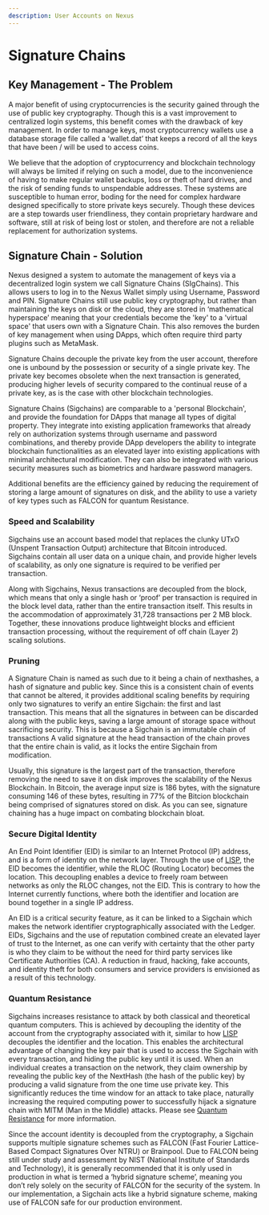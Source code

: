 ```yaml
---
description: User Accounts on Nexus
---
```


# Signature Chains

## Key Management - The Problem

A major benefit of using cryptocurrencies is the security gained through the use of public key cryptography. Though this is a vast improvement to centralized login systems, this benefit comes with the drawback of key management. In order to manage keys, most cryptocurrency wallets use a database storage file called a ‘wallet.dat’ that keeps a record of all the keys that have been / will be used to access coins.

We believe that the adoption of cryptocurrency and blockchain technology will always be limited if relying on such a model, due to the inconvenience of having to make regular wallet backups, loss or theft of hard drives, and the risk of sending funds to unspendable addresses. These systems are susceptible to human error, boding for the need for complex hardware designed specifically to store private keys securely. Though these devices are a step towards user friendliness, they contain proprietary hardware and software, still at risk of being lost or stolen, and therefore are not a reliable replacement for authorization systems.

## Signature Chain - Solution&#x20;

Nexus designed a system to automate the management of keys via a decentralized login system we call Signature Chains (SIgChains). This allows users to log in to the Nexus Wallet simply using  Username, Password and PIN. Signature Chains still use public key cryptography, but rather than maintaining the keys on disk or the cloud, they are stored in ‘mathematical hyperspace’ meaning that your credentials become the 'key' to a 'virtual space' that users own with a Signature Chain. This also removes the burden of key management when using DApps, which often require third party plugins such as MetaMask.

Signature Chains decouple the private key from the user account, therefore one is unbound by the possession or security of a single private key. The private key becomes obsolete when the next transaction is generated, producing higher levels of security compared to the continual reuse of a private key, as is the case with other blockchain technologies.

Signature Chains (Sigchains) are comparable to a 'personal Blockchain', and provide the foundation for DApps that manage all types of digital property. They integrate into existing application frameworks that already rely on authorization systems through username and password combinations, and thereby provide DApp developers the ability to integrate blockchain functionalities as an elevated layer into existing applications with minimal architectural modification. They can also be integrated with various security measures such as biometrics and hardware password managers.

Additional benefits are the efficiency gained by reducing the requirement of storing a large amount of signatures on disk, and the ability to use a variety of key types such as FALCON for quantum Resistance.

### Speed and Scalability

Sigchains use an account based model that replaces the clunky UTxO (Unspent Transaction Output) architecture that Bitcoin introduced. Sigchains contain all user data on a unique chain, and provide higher levels of scalability, as only one signature is required to be verified per transaction.

Along with Sigchains, Nexus transactions are decoupled from the block, which means that only a single hash or ‘proof’ per transaction is required in the block level data, rather than the entire transaction itself. This results in the accommodation of approximately 31,728 transactions per 2 MB block. Together, these innovations produce lightweight blocks and efficient transaction processing, without the requirement of off chain (Layer 2) scaling solutions.

### Pruning

A Signature Chain is named as such due to it being a chain of nexthashes, a hash of signature and public key. Since this is a consistent chain of events that cannot be altered, it provides additional scaling benefits by requiring only two signatures to verify an entire Sigchain: the first and last transaction. This means that all the signatures in between can be discarded along with the public keys, saving a large amount of storage space without sacrificing security. This is because a Sigchain is an immutable chain of transactions A valid signature at the head transaction of the chain proves that the entire chain is valid, as it locks the entire Sigchain from modification.

Usually, this signature is the largest part of the transaction, therefore removing the need to save it on disk improves the scalability of the Nexus Blockchain. In Bitcoin, the average input size is 186 bytes, with the signature consuming 146 of these bytes, resulting in 77% of the Bitcion blockchain being comprised of signatures stored on disk. As you can see, signature chaining has a huge impact on combating blockchain bloat.

### Secure Digital Identity

An End Point Identifier (EID) is similar to an Internet Protocol (IP) address, and is a form of identity on the network layer. Through the use of [LISP](broken-reference), the EID becomes the identifier, while the RLOC (Routing Locator) becomes the location. This decoupling enables a device to freely roam between networks as only the RLOC changes, not the EID. This is contrary to how the Internet currently functions, where both the identifier and location are bound together in a single IP address.

An EID is a critical security feature, as it can be linked to a Sigchain which makes the network identifier cryptographically associated with the Ledger. EIDs, Sigchains and the use of reputation combined create an elevated layer of trust to the Internet, as one can verify with certainty that the other party is who they claim to be without the need for third party services like Certificate Authorities (CA). A reduction in fraud, hacking, fake accounts, and identity theft for both consumers and service providers is envisioned as a result of this technology.

### Quantum Resistance

Sigchains increases resistance to attack by both classical and theoretical quantum computers. This is achieved by decoupling the identity of the account from the cryptography associated with it, similar to how [LISP](broken-reference) decouples the identifier and the location. This enables the architectural advantage of changing the key pair that is used to access the Sigchain with every transaction, and hiding the public key until it is used. When an individual creates a transaction on the network, they claim ownership by revealing the public key of the NextHash (the hash of the public key) by producing a valid signature from the one time use private key. This significantly reduces the time window for an attack to take place, naturally increasing the required computing power to successfully hijack a signature chain with MITM (Man in the Middle) attacks. Please see [Quantum Resistance](broken-reference) for more information.

Since the account identity is decoupled from the cryptography, a Sigchain supports multiple signature schemes such as FALCON (Fast Fourier Lattice-Based Compact Signatures Over NTRU) or Brainpool. Due to FALCON being still under study and assessment by NIST (National Institute of Standards and Technology), it is generally recommended that it is only used in production in what is termed a ‘hybrid signature scheme’, meaning you don’t rely solely on the security of FALCON for the security of the system. In our implementation, a Sigchain acts like a hybrid signature scheme, making use of FALCON safe for our production environment.
